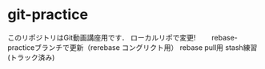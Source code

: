 # git-practice
このリポジトリはGit動画講座用です．
ローカルリポで変更!　　
rebase-practiceブランチで更新（rerebase コングリクト用）
rebase pull用
stash練習(トラック済み)
